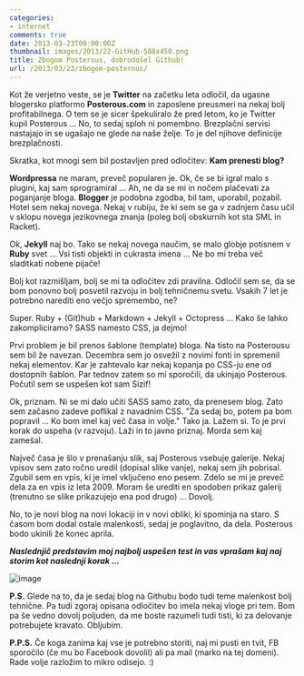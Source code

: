 ```yaml
---
categories: 
- internet
comments: true
date: 2013-03-23T00:00:00Z
thumbnail: images/2013/22-GitHub-588x450.png
title: Zbogom Posterous, dobrodošel Github!
url: /2013/03/23/zbogom-posterous/
---
```


Kot že verjetno veste, se je **Twitter** na začetku leta odločil, da ugasne blogersko platformo **Posterous.com** in zaposlene preusmeri na nekaj bolj profitabilnega. O tem se je sicer špekuliralo že pred letom, ko je Twitter kupil Posterous … No, to sedaj sploh ni pomembno. Brezplačni servisi nastajajo in se ugašajo ne glede na naše želje. To je del njihove definicije brezplačnosti.

Skratka, kot mnogi sem bil postavljen pred odločitev: **Kam prenesti blog?**

**Wordpressa** ne maram, preveč popularen je. Ok, če se bi igral malo s plugini, kaj sam sprogramiral … Ah, ne da se mi in nočem plačevati za poganjanje bloga. **Blogger** je podobna zgodba, bil tam, uporabil, pozabil. Hotel sem nekaj novega. Nekaj v rubiju, že ki sem se ga v zadnjem času učil v sklopu novega jezikovnega znanja (poleg bolj obskurnih kot sta SML in Racket). 

Ok, **Jekyll** naj bo. Tako se nekaj novega naučim, se malo  globje potisnem v **Ruby** svet ... Vsi tisti objekti in cukrasta imena … Ne bo mi treba več sladitkati nobene pijače! 

Bolj kot razmišljam, bolj se mi ta odločitev zdi pravilna. Odločil sem se, da se bom ponovno bolj posvetil razvoju in bolj tehničnemu svetu. Vsakih 7 let je potrebno narediti eno večjo spremembo, ne? 

Super. Ruby + (Git)hub + Markdown + Jekyll + Octopress … Kako še lahko zakompliciramo? SASS namesto CSS, ja dejmo! 

Prvi problem je bil prenos šablone (template) bloga. Na tisto na Posterousu sem bil že navezan. Decembra sem jo osvežil z novimi fonti in spremenil nekaj elementov. Kar je zahtevalo kar nekaj kopanja po CSS-ju ene od dostopnih šablon. Par tednov zatem so mi sporočili, da ukinjajo Posterous. Počutil sem se uspešen kot sam Sizif!

Ok, priznam. Ni se mi dalo učiti SASS samo zato, da prenesem blog. Zato sem začasno zadeve poflikal z navadnim CSS. "Za sedaj bo, potem pa bom popravil … Ko bom imel kaj več časa in volje." Tako ja. Lažem si. To je prvi korak do uspeha (v razvoju). Laži in to javno priznaj. Morda sem kaj zamešal.

Največ časa je šlo v prenašanju slik, saj Posterous vsebuje galerije. Nekaj vpisov sem zato ročno uredil (dopisal slike vanje), nekaj sem jih pobrisal. Zgubil sem en vpis, ki je imel vključeno eno pesem. Zdelo se mi je preveč dela za en vpis iz leta 2009. Moram še urediti en spodoben prikaz galerij (trenutno se slike prikazujejo ena pod drugo) … Dovolj.

No, to je novi blog na novi lokaciji in v novi obliki, ki spominja na staro. S časom bom dodal ostale malenkosti, sedaj je poglavitno, da dela. Posterous bodo ukinili že konec aprila.

***Naslednjič predstavim moj najbolj uspešen test in vas vprašam kaj naj storim kot naslednji korak …***

![image](/images/2013/22-GitHub-588x450.png)

**P.S.** Glede na to, da je sedaj blog na Githubu bodo tudi teme malenkost bolj tehnične. Pa tudi zgoraj opisana odločitev bo imela nekaj vloge pri tem. Bom pa še vedno dovolj poljuden, da me boste razumeli tudi tisti, ki za delovanje potrebujete kravato. Obljubim.

**P.P.S.** Če koga zanima kaj vse je potrebno storiti, naj mi pusti en tvit, FB sporočilo (če mu bo Facebook dovolil) ali pa mail (marko na tej domeni). Rade volje razložim to mikro odisejo. :)